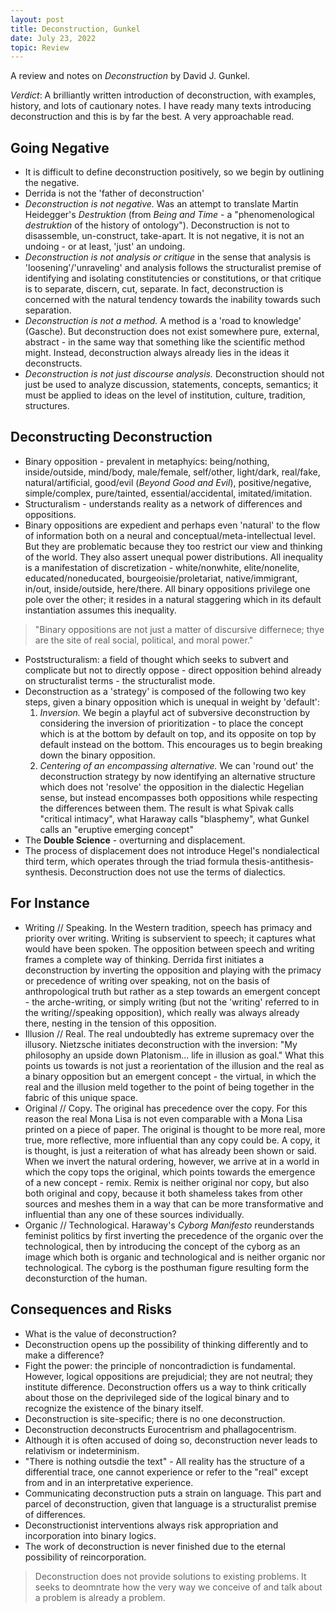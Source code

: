 ```yaml
---
layout: post
title: Deconstruction, Gunkel
date: July 23, 2022
topic: Review
---
```


A review and notes on *Deconstruction* by David J. Gunkel. 

*Verdict*: A brilliantly written introduction of deconstruction, with examples, history, and lots of cautionary notes. I have ready many texts introducing deconstruction and this is by far the best. A very approachable read.

## Going Negative
- It is difficult to define deconstruction positively, so we begin by outlining the negative.
- Derrida is not the 'father of deconstruction'
- *Deconstruction is not negative.* Was an attempt to translate Martin Heidegger's *Destruktion* (from *Being and Time* - a "phenomenological *destruktion* of the history of ontology"). Deconstruction is not to disassemble, un-construct, take-apart. It is not negative, it is not an undoing - or at least, 'just' an undoing.
- *Deconstruction is not analysis or critique* in the sense that analysis is 'loosening'/'unraveling' and analysis follows the structuralist premise of identifying and isolating constitutencies or constitutions, or that critique is to separate, discern, cut, separate. In fact, deconstruction is concerned with the natural tendency towards the inability towards such separation.
- *Deconstruction is not a method.* A method is a 'road to knowledge' (Gasche). But deconstruction does not exist somewhere pure, external, abstract - in the same way that something like the scientific method might. Instead, deconstruction always already lies in the ideas it deconstructs.
- *Deconstruction is not just discourse analysis.* Deconstruction should not just be used to analyze discussion, statements, concepts, semantics; it must be applied to ideas on the level of institution, culture, tradition, structures.

## Deconstructing Deconstruction
- Binary opposition - prevalent in metaphyics: being/nothing, inside/outside, mind/body, male/female, self/other, light/dark, real/fake, natural/artificial, good/evil (*Beyond Good and Evil*), positive/negative, simple/complex, pure/tainted, essential/accidental, imitated/imitation.
- Structuralism - understands reality as a network of differences and oppositions.
- Binary oppositions are expedient and perhaps even 'natural' to the flow of information both on a neural and conceptual/meta-intellectual level. But they are problematic because they too restrict our view and thinking of the world. They also assert unequal power distributions. All inequality is a manifestation of discretization - white/nonwhite, elite/nonelite, educated/noneducated, bourgeoisie/proletariat, native/immigrant, in/out, inside/outside, here/there. All binary oppositions privilege one pole over the other; it resides in a natural staggering which in its default instantiation assumes this inequality.

> "Binary oppositions are not just a matter of discursive differnece; thye are the site of real social, political, and moral power."

- Poststructuralism: a field of thought which seeks to subvert and complicate but not to directly oppose - direct opposition behind already on structuralist terms - the structuralist mode.
- Deconstruction as a 'strategy' is composed of the following two key steps, given a binary opposition which is unequal in weight by 'default':
  1. *Inversion.* We begin a playful act of subversive deconstruction by considering the inversion of prioritization - to place the concept which is at the bottom by default on top, and its opposite on top by default instead on the bottom. This encourages us to begin breaking down the binary opposition.
  2. *Centering of an encompassing alternative.* We can 'round out' the deconstruction strategy by now identifying an alternative structure which does not 'resolve' the opposition in the dialectic Hegelian sense, but instead encompasses both oppositions while respecting the differences between them. The result is what Spivak calls "critical intimacy", what Haraway calls "blasphemy", what Gunkel calls an "eruptive emerging concept"
- The **Double Science** - overturning and displacement.
- The process of displacement does not introduce Hegel's nondialectical third term, which operates through the triad formula thesis-antithesis-synthesis. Deconstruction does not use the terms of dialectics.

## For Instance
- Writing // Speaking. In the Western tradition, speech has primacy and priority over writing. Writing is subservient to speech; it captures what would have been spoken. The opposition between speech and writing frames a complete way of thinking. Derrida first initiates a deconstruction by inverting the opposition and playing with the primacy or precedence of writing over speaking, not on the basis of anthropological truth but rather as a step towards an emergent concept - the arche-writing, or simply writing (but not the 'writing' referred to in the writing//speaking opposition), which really was always already there, nesting in the tension of this opposition. 
- Illusion // Real. The real undoubtedly has extreme supremacy over the illusory. Nietzsche initiates deconstruction with the inversion: "My philosophy an upside down Platonism... life in illusion as goal." What this points us towards is not just a reorientation of the illusion and the real as a binary opposition but an emergent concept - the virtual, in which the real and the illusion meld together to the point of being together in the fabric of this unique space.
- Original // Copy. The original has precedence over the copy. For this reason the real Mona Lisa is not even comparable with a Mona Lisa printed on a piece of paper. The original is thought to be more real, more true, more reflective, more influential than any copy could be. A copy, it is thought, is just a reiteration of what has already been shown or said. When we invert the natural ordering, however, we arrive at in a world in which the copy tops the original, which points towards the emergence of a new concept - remix. Remix is neither original nor copy, but also both original and copy, because it both shameless takes from other sources and meshes them in a way that can be more transformative and influential than any one of these sources individually.
- Organic // Technological. Haraway's *Cyborg Manifesto* reunderstands feminist politics by first inverting the precedence of the organic over the technological, then by introducing the concept of the cyborg as an image which both is organic and technological and is neither organic nor technological. The cyborg is the posthuman figure resulting form the deconsturction of the human.

## Consequences and Risks
- What is the value of deconstruction?
- Deconstruction opens up the possibility of thinking differently and to make a difference?
- Fight the power: the principle of noncontradiction is fundamental. However, logical oppositions are prejudicial; they are not neutral; they institute difference. Deconstruction offers us a way to think critically about those on the deprivileged side of the logical binary and to recognize the existence of the binary itself.
- Deconstruction is site-specific; there is no one deconstruction.
- Deconstruction deconstructs Eurocentrism and phallagocentrism.
- Although it is often accused of doing so, deconstruction never leads to relativism or indeterminism.
- "There is nothing outsdie the text" - All reality has the structure of a differential trace, one cannot experience or refer to the "real" except from and in an interpretative experience. 
- Communicating deconstruction puts a strain on language. This part and parcel of deconstruction, given that language is a structuralist premise of differences.
- Deconstructionist interventions always risk appropriation and incorporation into binary logics.
- The work of deconstruction is never finished due to the eternal possibility of reincorporation.

> Deconstruction does not provide solutions to existing problems. It seeks to deomntrate how the very way we conceive of and talk about a problem is already a problem.
